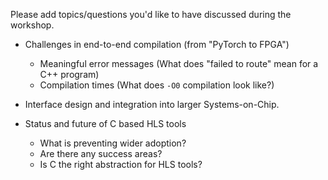 Please add topics/questions you'd like to have discussed during the workshop.

- Challenges in end-to-end compilation (from "PyTorch to FPGA")
  - Meaningful error messages (What does "failed to route" mean for a C++ program)
  - Compilation times (What does `-O0` compilation look like?)

- Interface design and integration into larger Systems-on-Chip.

- Status and future of C based HLS tools
  - What is preventing wider adoption?
  - Are there any success areas?
  - Is C the right abstraction for HLS tools?

